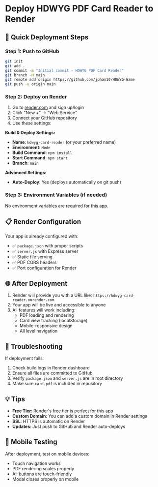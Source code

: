 # Deploy HDWYG PDF Card Reader to Render

## 🚀 Quick Deployment Steps

### Step 1: Push to GitHub
```bash
git init
git add .
git commit -m "Initial commit - HDWYG PDF Card Reader"
git branch -M main
git remote add origin https://github.com/jphan10/HDWYG-Game
git push -u origin main
```

### Step 2: Deploy on Render
1. Go to [render.com](https://render.com) and sign up/login
2. Click "New +" → "Web Service"
3. Connect your GitHub repository
4. Use these settings:

**Build & Deploy Settings:**
- **Name**: `hdwyg-card-reader` (or your preferred name)
- **Environment**: `Node`
- **Build Command**: `npm install`
- **Start Command**: `npm start`
- **Branch**: `main`

**Advanced Settings:**
- **Auto-Deploy**: Yes (deploys automatically on git push)

### Step 3: Environment Variables (if needed)
No environment variables are required for this app.

## 📋 **Render Configuration**

Your app is already configured with:
- ✅ `package.json` with proper scripts
- ✅ `server.js` with Express server
- ✅ Static file serving
- ✅ PDF CORS headers
- ✅ Port configuration for Render

## 🌐 **After Deployment**

1. Render will provide you with a URL like: `https://hdwyg-card-reader.onrender.com`
2. Your app will be live and accessible to anyone
3. All features will work including:
   - PDF loading and rendering
   - Card view tracking (localStorage)
   - Mobile-responsive design
   - All level navigation

## 🔧 **Troubleshooting**

If deployment fails:
1. Check build logs in Render dashboard
2. Ensure all files are committed to GitHub
3. Verify `package.json` and `server.js` are in root directory
4. Make sure `card.pdf` is included in repository

## 💡 **Tips**

- **Free Tier**: Render's free tier is perfect for this app
- **Custom Domain**: You can add a custom domain in Render settings
- **SSL**: HTTPS is automatic on Render
- **Updates**: Just push to GitHub and Render auto-deploys

## 📱 **Mobile Testing**

After deployment, test on mobile devices:
- Touch navigation works
- PDF rendering scales properly
- All buttons are touch-friendly
- Modal closes properly on mobile